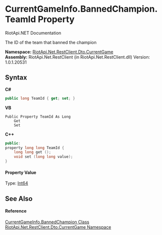 # CurrentGameInfo.BannedChampion.TeamId Property 
RiotApi.NET Documentation 

The ID of the team that banned the champion

**Namespace:**&nbsp;<a href="bbea11c0-c392-300f-a301-1bda973e0e85">RiotApi.Net.RestClient.Dto.CurrentGame</a><br />**Assembly:**&nbsp;RiotApi.Net.RestClient (in RiotApi.Net.RestClient.dll) Version: 1.0.1.20531

## Syntax

**C#**<br />
``` C#
public long TeamId { get; set; }
```

**VB**<br />
``` VB
Public Property TeamId As Long
	Get
	Set
```

**C++**<br />
``` C++
public:
property long long TeamId {
	long long get ();
	void set (long long value);
}
```


#### Property Value
Type: <a href="http://msdn2.microsoft.com/en-us/library/6yy583ek" target="_blank">Int64</a>

## See Also


#### Reference
<a href="1c5fe5c4-7aaa-d8e6-e308-48338c8a2f34">CurrentGameInfo.BannedChampion Class</a><br /><a href="bbea11c0-c392-300f-a301-1bda973e0e85">RiotApi.Net.RestClient.Dto.CurrentGame Namespace</a><br />